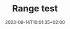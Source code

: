 ---
title: Range test
linkTitle: Range test
date: 2023-09-14T10:01:35+02:00
weight: 30
draft: false
description: >
 The instructions for carrying out a range test can be found here
manualLink: /en/docs/diagnosis/rfid-scan/
---